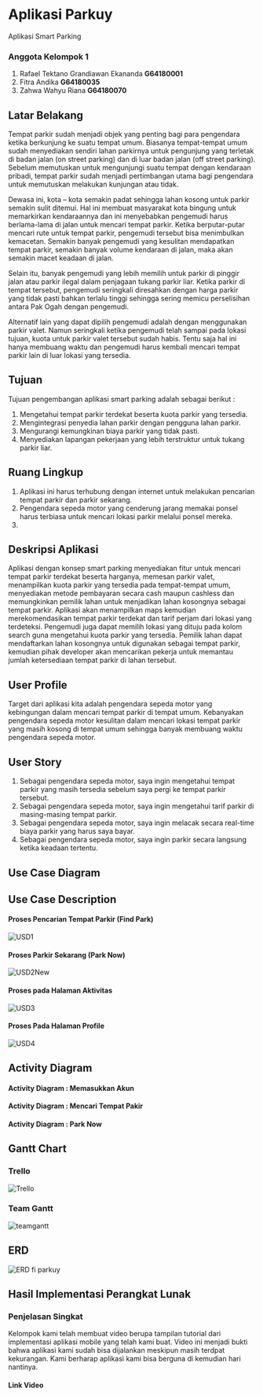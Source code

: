 # Aplikasi Parkuy

Aplikasi Smart Parking

### Anggota Kelompok 1
1. Rafael Tektano Grandiawan Ekananda **G64180001**
2. Fitra Andika **G64180035**
3. Zahwa Wahyu Riana **G64180070**

## Latar Belakang
Tempat parkir sudah menjadi objek yang penting bagi para pengendara ketika berkunjung ke suatu tempat umum. Biasanya tempat-tempat umum sudah menyediakan sendiri lahan parkirnya untuk pengunjung yang terletak di badan jalan (on street parking) dan di luar badan jalan (off street parking). Sebelum memutuskan untuk mengunjungi suatu tempat dengan kendaraan pribadi, tempat parkir sudah menjadi pertimbangan utama bagi pengendara untuk memutuskan melakukan kunjungan atau tidak. 

Dewasa ini, kota – kota semakin padat sehingga lahan kosong untuk parkir semakin sulit ditemui. Hal ini membuat masyarakat kota bingung untuk memarkirkan kendaraannya dan ini menyebabkan pengemudi harus berlama-lama di jalan untuk mencari tempat parkir. Ketika berputar-putar mencari rute untuk tempat parkir, pengemudi tersebut bisa menimbulkan kemacetan. Semakin banyak pengemudi yang kesulitan mendapatkan tempat parkir, semakin banyak volume kendaraan di jalan, maka akan semakin macet keadaan di jalan.

Selain itu, banyak pengemudi yang lebih memilih untuk parkir di pinggir jalan atau parkir ilegal dalam penjagaan tukang parkir liar. Ketika parkir di tempat tersebut, pengemudi seringkali diresahkan dengan harga parkir yang tidak pasti bahkan terlalu tinggi sehingga sering memicu perselisihan antara Pak Ogah dengan pengemudi.

Alternatif lain yang dapat dipilih pengemudi adalah dengan menggunakan parkir valet. Namun seringkali ketika pengemudi telah sampai pada lokasi tujuan, kuota untuk parkir valet tersebut sudah habis. Tentu saja hal ini hanya membuang waktu dan pengemudi harus kembali mencari tempat parkir lain di luar lokasi yang tersedia.


## Tujuan
Tujuan pengembangan aplikasi smart parking adalah sebagai berikut :
1. Mengetahui tempat parkir terdekat beserta kuota parkir yang tersedia.
2. Mengintegrasi penyedia lahan parkir dengan pengguna lahan parkir.
3. Mengurangi kemungkinan biaya parkir yang tidak pasti.
4. Menyediakan lapangan pekerjaan yang lebih terstruktur untuk tukang parkir liar.


## Ruang Lingkup
1. Aplikasi ini harus terhubung dengan internet untuk melakukan pencarian tempat parkir dan parkir sekarang.
2. Pengendara sepeda motor yang cenderung jarang memakai ponsel harus terbiasa untuk mencari lokasi parkir melalui ponsel mereka.
3. 

## Deskripsi Aplikasi
Aplikasi dengan konsep smart parking menyediakan fitur untuk mencari tempat parkir terdekat beserta harganya, memesan parkir valet, menampilkan kuota parkir yang tersedia pada tempat-tempat umum, menyediakan metode pembayaran secara cash maupun cashless dan memungkinkan pemilik lahan untuk menjadikan lahan kosongnya sebagai tempat parkir. Aplikasi akan menampilkan maps kemudian merekomendasikan tempat parkir terdekat dan tarif perjam dari lokasi yang terdeteksi. Pengemudi juga dapat memilih lokasi yang dituju pada kolom search guna mengetahui kuota parkir yang tersedia. Pemilik lahan dapat mendaftarkan lahan kosongnya untuk digunakan sebagai tempat parkir, kemudian pihak developer akan mencarikan pekerja untuk memantau jumlah ketersediaan tempat parkir di lahan tersebut.

## User Profile
Target dari aplikasi kita adalah pengendara sepeda motor yang kebingungan dalam mencari tempat parkir di tempat umum. Kebanyakan pengendara sepeda motor kesulitan dalam mencari lokasi tempat parkir yang masih kosong di tempat umum sehingga banyak membuang waktu pengendara sepeda motor.

## User Story
1. Sebagai pengendara sepeda motor, saya ingin mengetahui tempat parkir yang masih tersedia sebelum saya pergi ke tempat parkir tersebut.
2. Sebagai pengendara sepeda motor, saya ingin mengetahui tarif parkir di masing-masing tempat parkir.
3. Sebagai pengendara sepeda motor, saya ingin melacak secara real-time biaya parkir yang harus saya bayar.
4. Sebagai pengendara sepeda motor, saya ingin parkir secara langsung ketika keadaan tertentu.

## Use Case Diagram

## Use Case Description

#### Proses Pencarian Tempat Parkir (Find Park)
![USD1](https://user-images.githubusercontent.com/47895564/82358903-5d714200-9a31-11ea-8322-26259f5d049d.jpg)

#### Proses Parkir Sekarang (Park Now)
![USD2New](https://user-images.githubusercontent.com/47895564/82360524-bb9f2480-9a33-11ea-9589-240da2a8c472.jpg)

#### Proses pada Halaman Aktivitas
![USD3](https://user-images.githubusercontent.com/47895564/82359325-f3a56800-9a31-11ea-86bc-a35d9039f2ad.jpg)

#### Proses Pada Halaman Profile
![USD4](https://user-images.githubusercontent.com/47895564/82359347-fa33df80-9a31-11ea-84b6-b075c1a95e16.jpg)

## Activity Diagram

#### Activity Diagram : Memasukkan Akun

#### Activity Diagram : Mencari Tempat Pakir

#### Activity Diagram : Park Now

## Gantt Chart

### Trello
![Trello](https://user-images.githubusercontent.com/47895564/82359663-631b5780-9a32-11ea-9ad9-769974f0a5b9.jpg)

### Team Gantt
![teamgantt](https://user-images.githubusercontent.com/47895564/82361619-459bbd00-9a35-11ea-88bb-a851a176cdc8.jpg)


## ERD
![ERD fi parkuy](https://user-images.githubusercontent.com/47895564/82217034-09d4fa80-9944-11ea-8701-e8e7926632b9.png)


## Hasil Implementasi Perangkat Lunak

### Penjelasan Singkat
Kelompok kami telah membuat video berupa tampilan tutorial dari implementasi aplikasi mobile yang telah kami buat. Video ini menjadi bukti bahwa aplikasi kami sudah bisa dijalankan meskipun masih terdpat kekurangan. Kami berharap aplikasi kami bisa berguna di kemudian hari nantinya.

#### Link Video
